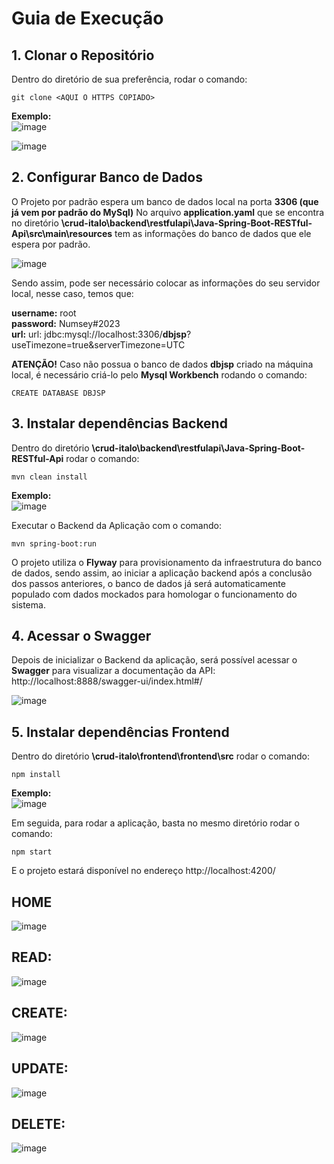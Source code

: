 # Guia de Execução

## 1. Clonar o Repositório

Dentro do diretório de sua preferência, rodar o comando:

`git clone <AQUI O HTTPS COPIADO>`

<b>Exemplo:</b>
<br>
![image](https://github.com/guifami/crud-italo/assets/93688391/0ff59ed2-c12c-4898-bb39-be042d047986)

![image](https://github.com/guifami/crud-italo/assets/93688391/9d0c5818-81ae-443d-8c3f-f0abf2b48f68)

## 2. Configurar Banco de Dados

O Projeto por padrão espera um banco de dados local na porta **3306 (que já vem por padrão do MySql)**
No arquivo **application.yaml** que se encontra no diretório **\crud-italo\backend\restfulapi\Java-Spring-Boot-RESTful-Api\src\main\resources** tem as informações do banco de dados que ele espera por padrão.

![image](https://github.com/guifami/crud-italo/assets/93688391/c0e2fa9d-5df3-4163-bd07-da56bf907268)

Sendo assim, pode ser necessário colocar as informações do seu servidor local, nesse caso, temos que:

**username:** root
<br>
**password:** Numsey#2023
<br>
**url:** url: jdbc:mysql://localhost:3306/**dbjsp**?useTimezone=true&serverTimezone=UTC

**ATENÇÃO!**
Caso não possua o banco de dados **dbjsp** criado na máquina local, é necessário criá-lo pelo **Mysql Workbench** rodando o comando:

`CREATE DATABASE DBJSP`

## 3. Instalar dependências Backend

Dentro do diretório **\crud-italo\backend\restfulapi\Java-Spring-Boot-RESTful-Api** rodar o comando:

`mvn clean install`

<b>Exemplo:</b>
<br>
![image](https://github.com/guifami/crud-italo/assets/93688391/4953dd38-8d19-493c-8c2d-c008624e7681)

Executar o Backend da Aplicação com o comando:

`mvn spring-boot:run`

O projeto utiliza o **Flyway** para provisionamento da infraestrutura do banco de dados, sendo assim, ao iniciar a aplicação backend após a conclusão dos passos anteriores, o banco de dados já será automaticamente populado com dados mockados para homologar o funcionamento do sistema.

## 4. Acessar o Swagger 

Depois de inicializar o Backend da aplicação, será possível acessar o **Swagger** para visualizar a documentação da API: http://localhost:8888/swagger-ui/index.html#/

![image](https://github.com/guifami/crud-italo/assets/93688391/fe6a2db0-9ca3-4626-925f-6bcc7e86b150)

## 5. Instalar dependências Frontend

Dentro do diretório **\crud-italo\frontend\frontend\src** rodar o comando:

`npm install`

<b>Exemplo:</b>
<br>
![image](https://github.com/guifami/crud-italo/assets/93688391/001e6837-b572-42eb-8572-a998be0fb63b)

Em seguida, para rodar a aplicação, basta no mesmo diretório rodar o comando:

`npm start`

E o projeto estará disponível no endereço http://localhost:4200/

## HOME
![image](https://github.com/guifami/crud-italo/assets/93688391/5fa7091c-61ce-448c-b13f-970d8b0ce31d)

## READ:
![image](https://github.com/guifami/crud-italo/assets/93688391/5dd98e41-989a-4bc6-8547-7eed53c1507a)

## CREATE:
![image](https://github.com/guifami/crud-italo/assets/93688391/84347c50-d203-4256-9e90-d778db401351)

## UPDATE:
![image](https://github.com/guifami/crud-italo/assets/93688391/2dff1b1e-cc5d-4845-9f9d-3d992baa55ae)

## DELETE:
![image](https://github.com/guifami/crud-italo/assets/93688391/73cba69a-3afb-4a69-9c52-a28ccb446cf0)
